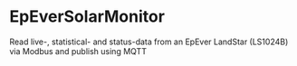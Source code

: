 # EpEverSolarMonitor
Read live-, statistical- and status-data from an EpEver LandStar (LS1024B) via Modbus and publish using MQTT
